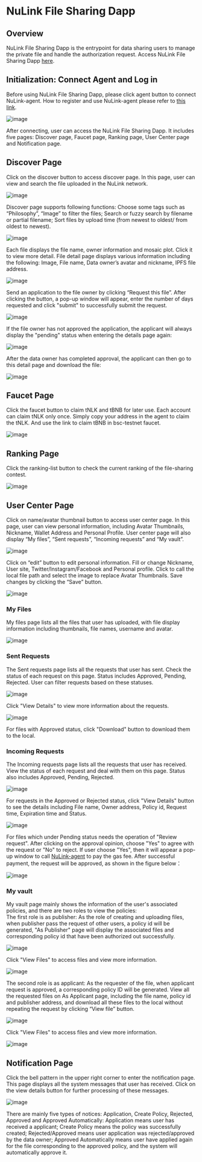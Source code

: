 # NuLink File Sharing Dapp  

## Overview  
NuLink File Sharing Dapp is the entrypoint for data sharing users to manage the private file and handle the authorization request. Access NuLink File Sharing Dapp [here](https://filetransfer.nulink.org/).  

## Initialization: Connect Agent and Log in  
Before using NuLink File Sharing Dapp, please click agent button to connect NuLink-agent. 
How to register and use NuLink-agent please refer to [this link](https://docs.nulink.org/products/nulink_agent).  

 ![image](../miscellaneous/img/login.png)  

After connecting, user can access the NuLink File Sharing Dapp. It includes five pages: Discover page, Faucet page, Ranking page, User Center page and Notification page.  

## Discover Page  
Click on the discover button to access discover page. In this page, user can view and search the file uploaded in the NuLink network.   

![image](../miscellaneous/img/discover.png)  

Discover page supports following functions: Choose some tags such as “Philosophy”, “Image” to filter the files; Search or fuzzy search by filename or partial filename; Sort files by upload time (from newest to oldest/ from oldest to newest).  

![image](../miscellaneous/img/tags.png)  

Each file displays the file name, owner information and mosaic plot. Click it to view more detail. File detail page displays various information including the following: Image, File name, Data owner’s avatar and nickname, IPFS file address.   

![image](../miscellaneous/img/discoverdetails.png)  

Send an application to the file owner by clicking “Request this file”.
After clicking the button, a pop-up window will appear, enter the number of days requested and click "submit" to successfully submit the request.  

![image](../miscellaneous/img/requestthisfile.png)  

If the file owner has not approved the application, the applicant will always display the "pending" status when entering the details page again:  

![image](../miscellaneous/img/pending.png)  

After the data owner has completed approval, the applicant can then go to this detail page and download the file:  

![image](../miscellaneous/img/approved.png)  

## Faucet Page  
Click the faucet button to claim tNLK and tBNB for later use. Each account can claim tNLK only once. Simply copy your address in the agent to claim the tNLK. And use the link to claim tBNB in bsc-testnet faucet. 

![image](../miscellaneous/img/faucet.png)   

## Ranking Page  
Click the ranking-list button to check the current ranking of the file-sharing contest.   

![image](../miscellaneous/img/ranking.png)  


## User Center Page  
Click on name/avatar thumbnail button to access user center page. In this page, user can view personal information, including Avatar Thumbnails, Nickname, Wallet Address and Personal Profile. User center page will also display “My files”, “Sent requests”, “Incoming requests” and “My vault”.  

![image](../miscellaneous/img/usercenter.png)  

Click on “edit” button to edit personal information. Fill or change Nickname, User site, Twitter/Instagram/Facebook and Personal profile.  Click to call the local file path and select the image to replace Avatar Thumbnails. Save changes by clicking the “Save” button.  

![image](../miscellaneous/img/edit.png)  

### My Files
My files page lists all the files that user has uploaded, with file display information including thumbnails, file names, username and avatar.  

![image](../miscellaneous/img/usercenter.png)  

### Sent Requests
The Sent requests page lists all the requests that user has sent. Check the status of each request on this page. Status includes Approved, Pending, Rejected. User can filter requests based on these statuses.   

![image](../miscellaneous/img/sentrequests.png)  

Click "View Details" to view more information about the requests.  

![image](../miscellaneous/img/sentrequestsviewdetail.png)  

For files with Approved status, click "Download" button to download them to the local.  


### Incoming Requests
The Incoming requests page lists all the requests that user has received. View the status of each request and deal with them on this page. Status also includes Approved, Pending, Rejected.   

![image](../miscellaneous/img/incomingrequests.png)  

For requests in the Approved or Rejected status, click "View Details" button to see the details including File name, Owner address, Policy id, Request time, Expiration time and Status.  

![image](../miscellaneous/img/incomingrequestsviewdetail.png)  

For files which under Pending status needs the operation of "Review request". After clicking on the approval opinion, choose "Yes" to agree with the request or "No" to reject. If user choose "Yes", then it will appear a pop-up window to call [NuLink-agent](https://docs.nulink.org/products/nulink_agent)  to pay the gas fee.  After successful payment, the request will be approved, as shown in the figure below：  

![image](../miscellaneous/img/details.png)  


### My vault
My vault page mainly shows the information of the user's associated policies, and there are two roles to view the policies:   
The first role is as publisher: As the role of creating and uploading files, when publisher pass the request of other users, a policy id will be generated, "As Publisher" page will display the associated files and corresponding policy id that have been authorized out successfully.  

![image](../miscellaneous/img/aspublisher.png)  

Click "View Files" to access files and view more information.  

![image](../miscellaneous/img/aspublisherviewfiles.png)  

The second role is as applicant: As the requester of the file, when applicant request is approved, a corresponding policy ID will be generated. View all the requested files on As Applicant page, including the file name, policy id and publisher address, and download all these files to the local without repeating the request by clicking “View file” button.  

![image](../miscellaneous/img/asapplicant.png)  

Click "View Files" to access files and view more information.  

![image](../miscellaneous/img/asapplicantviewfiles.png)  



## Notification Page

Click the bell pattern in the upper right corner to enter the notification page. This page displays all the system messages that user has received. Click on the view details button for further processing of these messages.   

![image](../miscellaneous/img/notice.png)  



There are mainly five types of notices: Application, Create Policy, Rejected, Approved and Approved Automatically: Application means user has received a applicant; Create Policy means the policy was successfully created; Rejected/Approved means user application was rejected/approved by the data owner; Approved Automatically means user have applied again for the file corresponding to the approved policy, and the system will automatically approve it.   